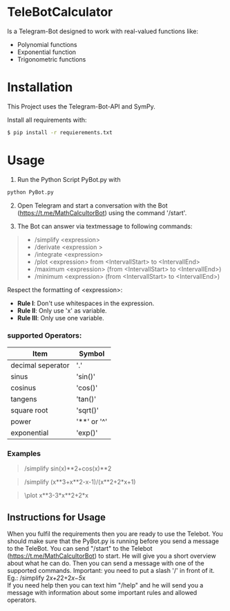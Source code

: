 

# TeleBotCalculator

Is a Telegram-Bot designed to work with 
real-valued functions like:

- Polynomial functions
- Exponential function
- Trigonometric functions

# Installation

This Project uses the Telegram-Bot-API and SymPy.

Install all requirements with:
```bash
$ pip install -r requierements.txt
```

# Usage
1. Run the Python Script PyBot.py with
````bash
python PyBot.py
````
2. Open Telegram and start a conversation with the Bot (https://t.me/MathCalcultorBot) using the command '/start'. 

3. The Bot can answer via textmessage to following commands:
> - /simplify \<expression> 
>- /derivate \<expression > 
>- /integrate \<expression> 
>- /plot \<expression> from \<IntervallStart> to \<IntervallEnd> 
>- /maximum \<expression> (from \<IntervallStart> to \<IntervallEnd>) 
>- /minimum \<expression> (from \<IntervallStart> to \<IntervallEnd>)

Respect  the formatting of \<expression>:
- **Rule I**: Don't use whitespaces in the expression. 
- **Rule  II**: Only use 'x' as variable. 
- **Rule III**: Only use one variable.
    
### supported Operators:

| Item              | Symbol      |
|-------------------|-------------|
| decimal seperator | '.'         |
| sinus             | 'sin()'     |
| cosinus           | 'cos()'     |
| tangens           | 'tan()'     |
| square root       | 'sqrt()'    |
| power             | '**' or '^' |
| exponential       | 'exp()'     |
    
### Examples

> /simplify sin(x)\*\*2+cos(x)\*\*2

> /simplify (x\*\*3+x\*\*2-x-1)/(x\*\*2+2\*x+1)

> \plot x\*\*3-3*x\*\*2+2\*x
## Instructions for Usage
When you fulfil the requirements then you are ready to use the Telebot. You should make sure that the PyBot.py is 
running before you send a message to the TeleBot. You can send "/start" to the Telebot (https://t.me/MathCalcultorBot) 
to start. He will give you a short overview about what he can do. Then you can send a message with one of the 
supported commands. Important: you need to put a slash '/' in front of it. Eg.: /simplify 2*x+2*2+2*x−5*x  
If you need help then you can text him "/help" and he will send you a message with information about some 
important rules and allowed operators.

